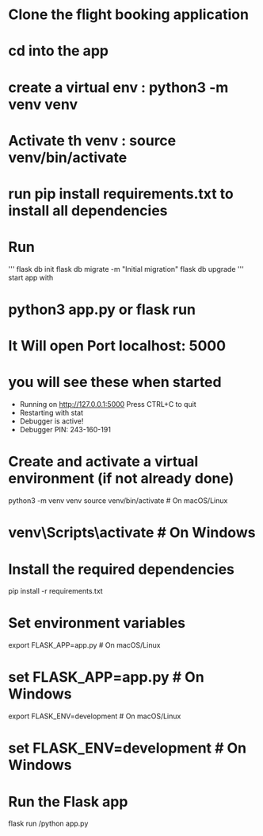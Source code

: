 # Clone the flight booking application

# cd into the app 

# create a virtual env : python3 -m venv venv
# Activate th venv   : source venv/bin/activate
# run pip install requirements.txt to install all dependencies
# Run

'''
flask db init
flask db migrate -m "Initial migration"
flask db upgrade
'''
start app with 

# python3 app.py  or  flask run 

# It Will open Port  localhost: 5000

# you will see these when started

 * Running on http://127.0.0.1:5000
Press CTRL+C to quit
 * Restarting with stat
 * Debugger is active!
 * Debugger PIN: 243-160-191



 # Create and activate a virtual environment (if not already done)
python3 -m venv venv
source venv/bin/activate  # On macOS/Linux
# venv\Scripts\activate  # On Windows

# Install the required dependencies
pip install -r requirements.txt

# Set environment variables
export FLASK_APP=app.py   # On macOS/Linux
# set FLASK_APP=app.py   # On Windows
export FLASK_ENV=development   # On macOS/Linux
# set FLASK_ENV=development   # On Windows

# Run the Flask app
flask run /python app.py
